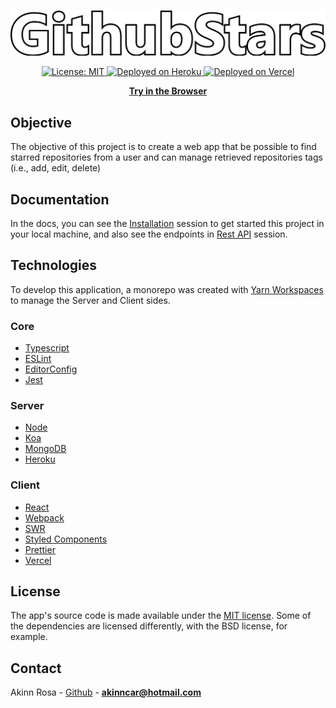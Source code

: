 <p align="center">
  <img src="./packages/client/src/assets/images/header-docs.png" href="https://github-stars-akinncar.vercel.app/" width="650">
</p>

<p align="center">
  <a aria-label="" href="/LICENSE" target="_blank">
    <img alt="License: MIT" src="https://img.shields.io/badge/License-MIT-success.svg?style=flat-square&color=33CC12" target="_blank" />
  </a>

  <a aria-label="heroku" href="https://github-stars-api-akinncar.herokuapp.com/" target="_blank">
    <img alt="Deployed on Heroku" src="https://heroku-badge.herokuapp.com/?app=github-stars-api-akinncar" />
  </a>

  <a aria-label="vercel" href="https://github-stars-akinncar.vercel.app/" target="_blank">
    <img alt="Deployed on Vercel" src="http://therealsujitk-vercel-badge.vercel.app/?app=therealsujitk-vercel-badge" />
  </a>
</p>

<p align="center">
  <a aria-label="try fortstatus" href="https://github-stars-akinncar.vercel.app/"><b>Try in the Browser</b></a>
</p>

## Objective

The objective of this project is to create a web app that be possible to find starred repositories from a user and can manage retrieved repositories tags (i.e., add, edit, delete)

## Documentation

In the docs, you can see the [Installation](./packages/docs/Installation.md) session to get started this project in your local machine, and also see the endpoints in [Rest API](./packages/docs/RestAPI.md) session.

## Technologies

To develop this application, a monorepo was created with [Yarn Workspaces](https://classic.yarnpkg.com/en/docs/workspaces/) to manage the Server and Client sides.

### Core

- [Typescript](https://www.typescriptlang.org/)
- [ESLint](https://eslint.org/)
- [EditorConfig](https://editorconfig.org/)
- [Jest](https://jestjs.io/)

### Server

- [Node](https://nodejs.org/en/)
- [Koa](https://koajs.com/)
- [MongoDB](https://www.mongodb.com/)
- [Heroku](https://www.heroku.com/)

### Client

- [React](https://reactjs.org/)
- [Webpack](https://webpack.js.org/)
- [SWR](https://swr.vercel.app/)
- [Styled Components](https://styled-components.com/)
- [Prettier](https://prettier.io/)
- [Vercel](https://vercel.com/)

## License

The app's source code is made available under the [MIT license](LICENSE). Some of the dependencies are licensed differently, with the BSD license, for example.

## Contact

Akinn Rosa - [Github](https://github.com/akinncar) - **[akinncar@hotmail.com](mailto:akinncar@hotmail.com)**
